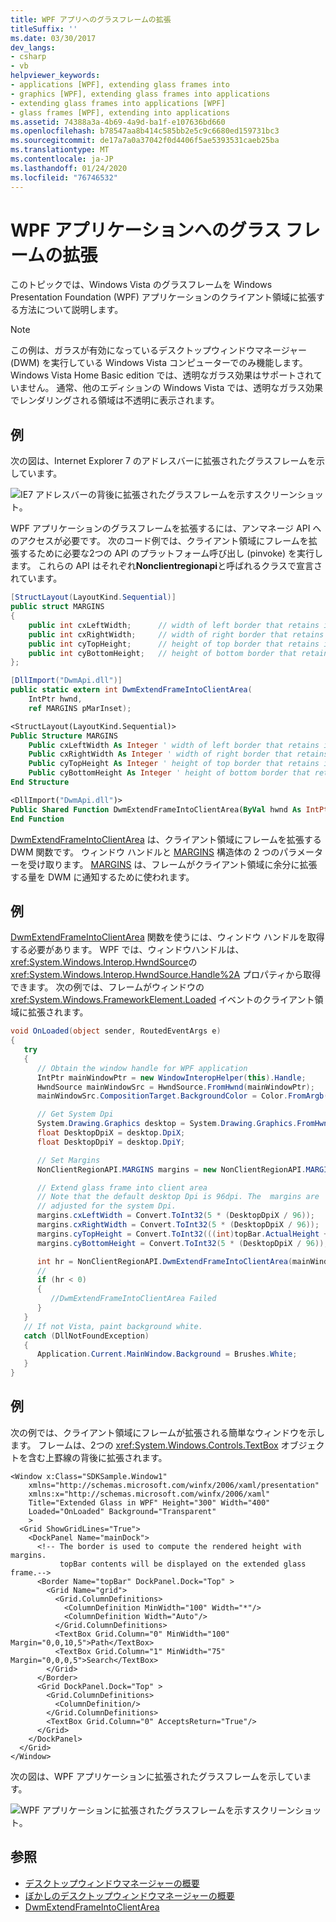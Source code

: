 ```yaml
---
title: WPF アプリへのグラスフレームの拡張
titleSuffix: ''
ms.date: 03/30/2017
dev_langs:
- csharp
- vb
helpviewer_keywords:
- applications [WPF], extending glass frames into
- graphics [WPF], extending glass frames into applications
- extending glass frames into applications [WPF]
- glass frames [WPF], extending into applications
ms.assetid: 74388a3a-4b69-4a9d-ba1f-e107636bd660
ms.openlocfilehash: b78547aa8b414c585bb2e5c9c6680ed159731bc3
ms.sourcegitcommit: de17a7a0a37042f0d4406f5ae5393531caeb25ba
ms.translationtype: MT
ms.contentlocale: ja-JP
ms.lasthandoff: 01/24/2020
ms.locfileid: "76746532"
---
```

# <a name="extend-glass-frame-into-a-wpf-application"></a>WPF アプリケーションへのグラス フレームの拡張

このトピックでは、Windows Vista のグラスフレームを Windows Presentation Foundation (WPF) アプリケーションのクライアント領域に拡張する方法について説明します。

> [!NOTE]
> この例は、ガラスが有効になっているデスクトップウィンドウマネージャー (DWM) を実行している Windows Vista コンピューターでのみ機能します。 Windows Vista Home Basic edition では、透明なガラス効果はサポートされていません。 通常、他のエディションの Windows Vista では、透明なガラス効果でレンダリングされる領域は不透明に表示されます。

## <a name="example"></a>例

次の図は、Internet Explorer 7 のアドレスバーに拡張されたグラスフレームを示しています。

![IE7 アドレスバーの背後に拡張されたグラスフレームを示すスクリーンショット。](./media/extend-glass-frame-into-a-wpf-application/internet-explorer-glass-frame-extended-address-bar.png)

WPF アプリケーションのグラスフレームを拡張するには、アンマネージ API へのアクセスが必要です。 次のコード例では、クライアント領域にフレームを拡張するために必要な2つの API のプラットフォーム呼び出し (pinvoke) を実行します。 これらの API はそれぞれ**Nonclientregionapi**と呼ばれるクラスで宣言されています。

```csharp
[StructLayout(LayoutKind.Sequential)]
public struct MARGINS
{
    public int cxLeftWidth;      // width of left border that retains its size
    public int cxRightWidth;     // width of right border that retains its size
    public int cyTopHeight;      // height of top border that retains its size
    public int cyBottomHeight;   // height of bottom border that retains its size
};

[DllImport("DwmApi.dll")]
public static extern int DwmExtendFrameIntoClientArea(
    IntPtr hwnd,
    ref MARGINS pMarInset);
```

```vb
<StructLayout(LayoutKind.Sequential)>
Public Structure MARGINS
    Public cxLeftWidth As Integer ' width of left border that retains its size
    Public cxRightWidth As Integer ' width of right border that retains its size
    Public cyTopHeight As Integer ' height of top border that retains its size
    Public cyBottomHeight As Integer ' height of bottom border that retains its size
End Structure

<DllImport("DwmApi.dll")>
Public Shared Function DwmExtendFrameIntoClientArea(ByVal hwnd As IntPtr, ByRef pMarInset As MARGINS) As Integer
End Function
```

[DwmExtendFrameIntoClientArea](/windows/desktop/api/dwmapi/nf-dwmapi-dwmextendframeintoclientarea) は、クライアント領域にフレームを拡張する DWM 関数です。 ウィンドウ ハンドルと [MARGINS](/windows/win32/api/uxtheme/ns-uxtheme-margins) 構造体の 2 つのパラメーターを受け取ります。 [MARGINS](/windows/win32/api/uxtheme/ns-uxtheme-margins) は、フレームがクライアント領域に余分に拡張する量を DWM に通知するために使われます。

## <a name="example"></a>例

[DwmExtendFrameIntoClientArea](/windows/desktop/api/dwmapi/nf-dwmapi-dwmextendframeintoclientarea) 関数を使うには、ウィンドウ ハンドルを取得する必要があります。 WPF では、ウィンドウハンドルは、<xref:System.Windows.Interop.HwndSource>の <xref:System.Windows.Interop.HwndSource.Handle%2A> プロパティから取得できます。 次の例では、フレームがウィンドウの <xref:System.Windows.FrameworkElement.Loaded> イベントのクライアント領域に拡張されます。

```csharp
void OnLoaded(object sender, RoutedEventArgs e)
{
   try
   {
      // Obtain the window handle for WPF application
      IntPtr mainWindowPtr = new WindowInteropHelper(this).Handle;
      HwndSource mainWindowSrc = HwndSource.FromHwnd(mainWindowPtr);
      mainWindowSrc.CompositionTarget.BackgroundColor = Color.FromArgb(0, 0, 0, 0);

      // Get System Dpi
      System.Drawing.Graphics desktop = System.Drawing.Graphics.FromHwnd(mainWindowPtr);
      float DesktopDpiX = desktop.DpiX;
      float DesktopDpiY = desktop.DpiY;

      // Set Margins
      NonClientRegionAPI.MARGINS margins = new NonClientRegionAPI.MARGINS();

      // Extend glass frame into client area
      // Note that the default desktop Dpi is 96dpi. The  margins are
      // adjusted for the system Dpi.
      margins.cxLeftWidth = Convert.ToInt32(5 * (DesktopDpiX / 96));
      margins.cxRightWidth = Convert.ToInt32(5 * (DesktopDpiX / 96));
      margins.cyTopHeight = Convert.ToInt32(((int)topBar.ActualHeight + 5) * (DesktopDpiX / 96));
      margins.cyBottomHeight = Convert.ToInt32(5 * (DesktopDpiX / 96));

      int hr = NonClientRegionAPI.DwmExtendFrameIntoClientArea(mainWindowSrc.Handle, ref margins);
      //
      if (hr < 0)
      {
         //DwmExtendFrameIntoClientArea Failed
      }
   }
   // If not Vista, paint background white.
   catch (DllNotFoundException)
   {
      Application.Current.MainWindow.Background = Brushes.White;
   }
}
```

## <a name="example"></a>例

次の例では、クライアント領域にフレームが拡張される簡単なウィンドウを示します。 フレームは、2つの <xref:System.Windows.Controls.TextBox> オブジェクトを含む上罫線の背後に拡張されます。

```xaml
<Window x:Class="SDKSample.Window1"
    xmlns="http://schemas.microsoft.com/winfx/2006/xaml/presentation"
    xmlns:x="http://schemas.microsoft.com/winfx/2006/xaml"
    Title="Extended Glass in WPF" Height="300" Width="400"
    Loaded="OnLoaded" Background="Transparent"
    >
  <Grid ShowGridLines="True">
    <DockPanel Name="mainDock">
      <!-- The border is used to compute the rendered height with margins.
           topBar contents will be displayed on the extended glass frame.-->
      <Border Name="topBar" DockPanel.Dock="Top" >
        <Grid Name="grid">
          <Grid.ColumnDefinitions>
            <ColumnDefinition MinWidth="100" Width="*"/>
            <ColumnDefinition Width="Auto"/>
          </Grid.ColumnDefinitions>
          <TextBox Grid.Column="0" MinWidth="100" Margin="0,0,10,5">Path</TextBox>
          <TextBox Grid.Column="1" MinWidth="75" Margin="0,0,0,5">Search</TextBox>
        </Grid>
      </Border>
      <Grid DockPanel.Dock="Top" >
        <Grid.ColumnDefinitions>
          <ColumnDefinition/>
        </Grid.ColumnDefinitions>
        <TextBox Grid.Column="0" AcceptsReturn="True"/>
      </Grid>
    </DockPanel>
  </Grid>
</Window>
```

次の図は、WPF アプリケーションに拡張されたグラスフレームを示しています。

![WPF アプリケーションに拡張されたグラスフレームを示すスクリーンショット。](./media/extend-glass-frame-into-a-wpf-application/glass-frame-extended-wpf-application.png)

## <a name="see-also"></a>参照

- [デスクトップウィンドウマネージャーの概要](/windows/desktop/dwm/dwm-overview)
- [ぼかしのデスクトップウィンドウマネージャーの概要](/windows/desktop/dwm/blur-ovw)
- [DwmExtendFrameIntoClientArea](/windows/desktop/api/dwmapi/nf-dwmapi-dwmextendframeintoclientarea)
